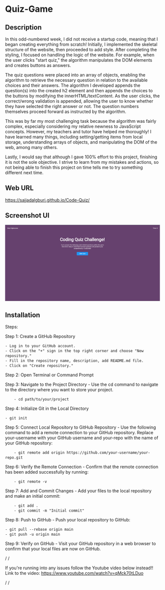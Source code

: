 # Quiz-Game

## Description

In this odd-numbered week, I did not receive a startup code, meaning that I began creating everything from scratch! Initially, I implemented the skeletal structure of the website, then proceeded to add style. After completing the styling, I focused on handling the logic of the website. For example, when the user clicks "start quiz," the algorithm manipulates the DOM elements and creates buttons as answers.

The quiz questions were placed into an array of objects, enabling the algorithm to retrieve the necessary question in relation to the available choices and their answers. The algorithm I developed appends the question(s) into the created h2 element and then appends the choices to the buttons by modifying the innerHTML/textContent. As the user clicks, the correct/wrong validation is appended, allowing the user to know whether they have selected the right answer or not. The question numbers themselves proceed forward as instructed by the algorithm.

This was by far my most challenging task because the algorithm was fairly complex, especially considering my relative newness to JavaScript concepts. However, my teachers and tutor have helped me thoroughly! I have learned many things, including setting/getting items from local storage, understanding arrays of objects, and manipulating the DOM of the web, among many others.

Lastly, I would say that although I gave 100% effort to this project, finishing it is not the sole objective. I strive to learn from my mistakes and actions, so not being able to finish this project on time tells me to try something different next time.

## Web URL

https://sajjadalgburi.github.io/Code-Quiz/

## Screenshot UI

![Screenshot of Web](assets/screenshots/Screenshot%202023-12-07%20183339.png)

## Installation

Steps:

Step 1: Create a GitHub Repository

    - Log in to your GitHub account.
    - Click on the "+" sign in the top right corner and choose "New repository."
    - Fill in the repository name, description, add README.md file.
    - Click on "Create repository."

Step 2: Open Terminal or Command Prompt

Step 3: Navigate to the Project Directory - Use the cd command to navigate to the directory where you want to store your project.

        - cd path/to/your/project

Step 4: Initialize Git in the Local Directory

    - git init

Step 5: Connect Local Repository to GitHub Repository - Use the following command to add a remote connection to your GitHub repository. Replace your-username with your GitHub username and your-repo with the name of your GitHub repository:

        - git remote add origin https://github.com/your-username/your-repo.git

Step 6: Verify the Remote Connection - Confirm that the remote connection has been added successfully by running:

        - git remote -v

Step 7: Add and Commit Changes - Add your files to the local repository and make an initial commit:

        - git add .
        - git commit -m "Initial commit"

Step 8: Push to GitHub - Push your local repository to GitHub:

    - git pull --rebase origin main
    - git push -u origin main

Step 9: Verify on GitHub - Visit your GitHub repository in a web browser to confirm that your local files are now on GitHub.

/
/

If you're running into any issues follow the Youtube video below instead!!
Link to the video: https://www.youtube.com/watch?v=qMck70tLDuo

/
/
